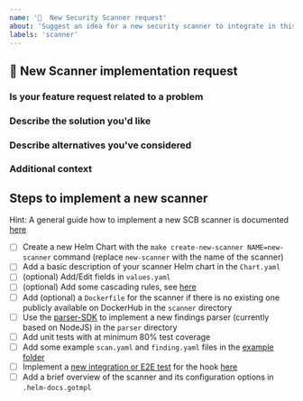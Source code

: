 ```yaml
---
name: '🚓  New Security Scanner request'
about: 'Suggest an idea for a new security scanner to integrate in this project.'
labels: 'scanner'
---
```


## 🚓  New Scanner implementation request
<!--
Thank you for contributing to our project 🙌

Before opening a new issue, please make sure that we do not have any duplicates already open. You can ensure this by searching the issue list for this repository. If there is a duplicate, please close your issue and add a comment to the existing issue instead. Also, please, have a look at our FAQs and existing questions before opening a new question.
-->

### Is your feature request related to a problem
<!-- Please describe a clear and concise description of what the problem is. 
     Use commmon user story patterns like https://en.wikipedia.org/wiki/User_story:
      - As a <role> I can <capability>, so that <receive benefit>
      - In order to <receive benefit> as a <role>, I can <goal/desire>
      - As <who> <when> <where>, I <want> because <why>
     For example... As a secureCodeBox user i'm always frustrated when [...] -->

### Describe the solution you'd like
<!-- A clear and concise description of what you want to happen. -->

### Describe alternatives you've considered
<!-- A clear and concise description of any alternative solutions or features you've considered. -->

### Additional context
<!-- Add any other context or screenshots about the feature request here. -->

## Steps to implement a new scanner
Hint: A general guide how to implement a new SCB scanner is documented [here](https://www.securecodebox.io/docs/contributing/integrating-a-scanner)

- [ ] Create a new Helm Chart with the `make create-new-scanner NAME=new-scanner` command (replace `new-scanner` with the name of the scanner)
- [ ] Add a basic description of your scanner Helm chart in the `Chart.yaml`
- [ ] (optional) Add/Edit fields in `values.yaml`
- [ ] (optional) Add some cascading rules, see [here](https://www.securecodebox.io/docs/api/crds/cascading-rule/)
- [ ] Add (optional) a `Dockerfile` for the scanner if there is no existing one publicly available on DockerHub in the `scanner` directory
- [ ] Use the [parser-SDK](https://github.com/secureCodeBox/secureCodeBox/tree/main/parser-sdk) to implement a new findings parser (currently based on NodeJS) in the `parser` directory
- [ ] Add unit tests with at minimum 80% test coverage
- [ ] Add some example `scan.yaml` and `finding.yaml` files in the [example folder](https://www.securecodebox.io/docs/contributing/integrating-a-scanner/examples-dir)
- [ ] Implement a [new integration or E2E test](https://www.securecodebox.io/docs/contributing/integrating-a-scanner/integration-tests) for the hook [here](https://github.com/secureCodeBox/secureCodeBox/tree/main/tests/integration)
- [ ] Add a brief overview of the scanner and its configuration options in `.helm-docs.gotmpl`
